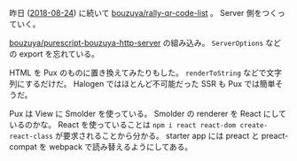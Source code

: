 昨日 ([2018-08-24][]) に続いて [bouzuya/rally-qr-code-list][] 。 Server 側をつくっていく。

[bouzuya/purescript-bouzuya-http-server][] の組み込み。 `ServerOptions` などの export を忘れている。

HTML を Pux のものに置き換えてみたりもした。 `renderToString` などで文字列にするだけだ。 Halogen ではほとんど不可能だった SSR も Pux では簡単そうだ。

Pux は View に Smolder を使っている。 Smolder の renderer を React にしているのかな。 React を使っていることは `npm i react react-dom create-react-class` が要求されることから分かる。 starter app には preact と preact-compat を webpack で読み替えるようにしてある。

[2018-08-24]: https://blog.bouzuya.net/2018/08/24/
[bouzuya/purescript-bouzuya-http-server]: https://github.com/bouzuya/purescript-bouzuya-http-server
[bouzuya/rally-qr-code-list]: https://github.com/bouzuya/rally-qr-code-list
